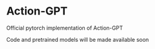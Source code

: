 # Action-GPT
Official pytorch implementation of Action-GPT

Code and pretrained models will be made available soon

